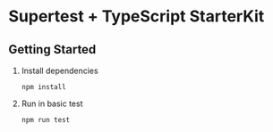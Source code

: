 # Supertest + TypeScript StarterKit

## Getting Started
1. Install dependencies
    ```js**
    npm install
    ```

2. Run in basic test
    ```js**
    npm run test
    ```

